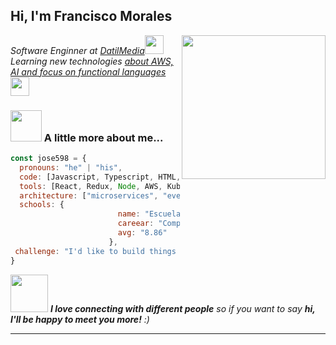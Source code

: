 <h2> Hi, I'm Francisco Morales</h2>
<img align='right' src="https://avatars.githubusercontent.com/u/51379487?s=400&u=472553d9d48c837a31a4657637a9371175856403&v=4" width="230">
<p><em>Software Enginner at <a href="http://www.unb.br">DatilMedia</a><img src="https://media.giphy.com/media/fYSnHlufseco8Fh93Z/giphy.gif" width="30"></br>Learning new technologies <a href="https://www.thoughtworks.com">about AWS, AI and focus on functional languages</a><img src="https://media.giphy.com/media/WUlplcMpOCEmTGBtBW/giphy.gif" width="30"> 
</em></p>

### <img src="https://www.encuentos.com/wp-content/uploads/2015/06/raton-ton-ton-1.gif" width="50"> A little more about me...  

```javascript
const jose598 = {
  pronouns: "he" | "his",
  code: [Javascript, Typescript, HTML, CSS, Ruby, Python, Java, Clojure, C#, C/C++],
  tools: [React, Redux, Node, AWS, Kubernetes, Azure, Docker],
  architecture: ["microservices", "event-driven", "design system pattern"],
  schools: {
                        name: "Escuela Superior Politecnica del Litoral",
                        careear: "Computer Science",
                        avg: "8.86"
                      },
 challenge: "I'd like to build things but I love manage it."
}
```

<img src="https://c.tenor.com/fG-pVMzin7EAAAAM/aplauso-aplausos.gif" width="60"> <em><b>I love connecting with different people</b> so if you want to say <b>hi, I'll be happy to meet you more!</b> :)</em>

---
